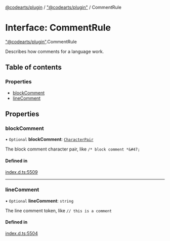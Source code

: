 [@codearts/plugin](../README.md) / ["@codearts/plugin"](../modules/_codearts_plugin_.md) / CommentRule

# Interface: CommentRule

["@codearts/plugin"](../modules/_codearts_plugin_.md).CommentRule

Describes how comments for a language work.

## Table of contents

### Properties

- [blockComment](codearts_plugin_.CommentRule.md#blockcomment)
- [lineComment](codearts_plugin_.CommentRule.md#linecomment)

## Properties

### blockComment

• `Optional` **blockComment**: [`CharacterPair`](../modules/_codearts_plugin_.md#characterpair)

The block comment character pair, like `/* block comment *&#47;`

#### Defined in

[index.d.ts:5509](https://github.com/shuyaqian/cloudide-plugin-api/blob/3fbdd11/index.d.ts#L5509)

___

### lineComment

• `Optional` **lineComment**: `string`

The line comment token, like `// this is a comment`

#### Defined in

[index.d.ts:5504](https://github.com/shuyaqian/cloudide-plugin-api/blob/3fbdd11/index.d.ts#L5504)
